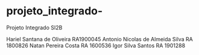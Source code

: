 
# projeto_integrado-
Projeto Integrado  SI2B

Hariel Santana de Oliveira RA1900045
Antonio Nicolas de Almeida Silva RA 1800826
Natan Pereira Costa RA 1600536
Igor Silva Santos RA 1901288
